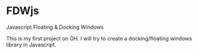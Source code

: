 FDWjs
=====

Javascript Floating &amp; Docking Windows

This is my first project on GH. I will try to create a docking/floating windows library in Javascript.

